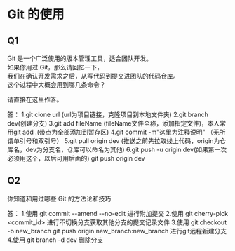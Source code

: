 # Git 的使用

## Q1

Git 是一个广泛使用的版本管理工具，适合团队开发。  
如果你用过 Git，那么请回忆一下，  
我们在确认开发需求之后，从写代码到提交进团队的代码仓库。  
这个过程中大概会用到哪几条命令？

请直接在这里作答。

答：
1.git clone url (url为项目链接，克隆项目到本地文件夹)
2.git branch dev(创建分支) 
3.git add fileName (fileName文件全称，添加指定文件)，本人常用git add .(带点为全部添加到暂存区)
4.git commit -m"这里为注释说明" （无所谓单引号和双引号）
5.git pull origin dev (推送之前先拉取线上代码，origin为仓库名，dev为分支名，仓库可以命名为其他)
6.git push -u origin dev(如果第一次必须用这个，以后可用后面的) git push origin dev

## Q2

你知道和用过哪些 Git 的方法论和技巧

答：
1.使用 git commit --amend --no-edit 进行附加提交
2.使用 git cherry-pick <commit_id> 进行不切换分支获取其他分支的提交记录文件
3.使用 git checkout -b new_branch 
	  git push origin new_branch:new_branch  进行git远程新建分支
4.使用 git branch -d dev 删除分支
